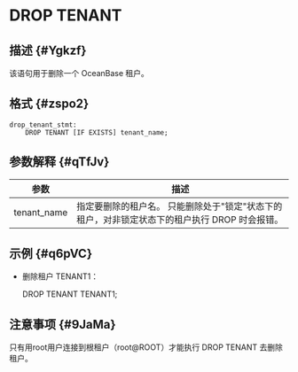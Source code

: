 DROP TENANT 
================================



描述 {#Ygkzf}
-----------

该语句用于删除一个 OceanBase 租户。

格式 {#zspo2}
-----------

    drop_tenant_stmt:
        DROP TENANT [IF EXISTS] tenant_name;



参数解释 {#qTfJv}
-------------



|   **参数**    |                               **描述**                                |
|-------------|---------------------------------------------------------------------|
| tenant_name | 指定要删除的租户名。 只能删除处于"锁定"状态下的租户，对非锁定状态下的租户执行 DROP 时会报错。 |



示例 {#q6pVC}
-----------

* 删除租户 TENANT1：




    DROP TENANT TENANT1;



注意事项 {#9JaMa}
-------------

只有用root用户连接到根租户（root@ROOT）才能执行 DROP TENANT 去删除租户。
